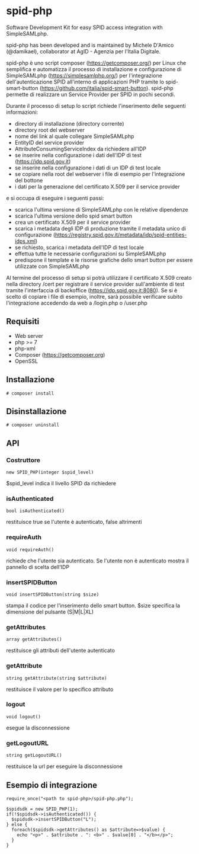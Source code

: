 # spid-php
Software Development Kit for easy SPID access integration with SimpleSAMLphp.

spid-php has been developed and is maintained by Michele D'Amico (@damikael), collaborator at AgID - Agenzia per l'Italia Digitale.

spid-php è uno script composer (https://getcomposer.org/) per Linux che semplifica e automatizza il processo di installazione e configurazione di SimpleSAMLphp (https://simplesamlphp.org/) per l'integrazione dell'autenticazione SPID all'interno di applicazioni PHP tramite lo spid-smart-button (https://github.com/italia/spid-smart-button). spid-php permette di realizzare un Service Provider per SPID in pochi secondi.

Durante il processo di setup lo script richiede l'inserimento delle seguenti informazioni:
* directory di installazione (directory corrente)
* directory root del webserver
* nome del link al quale collegare SimpleSAMLphp
* EntityID del service provider
* AttributeConsumingServiceIndex da richiedere all'IDP
* se inserire nella configurazione i dati dell'IDP di test (https://idp.spid.gov.it)
* se inserire nella configurazione i dati di un IDP di test locale
* se copiare nella root del webserver i file di esempio per l'integrazione del bottone
* i dati per la generazione del certificato X.509 per il service provider

e si occupa di eseguire i seguenti passi:
* scarica l'ultima versione di SimpleSAMLphp con le relative dipendenze
* scarica l'ultima versione dello spid smart button
* crea un certificato X.509 per il service provider
* scarica i metadata degli IDP di produzione tramite il metadata unico di configurazione (https://registry.spid.gov.it/metadata/idp/spid-entities-idps.xml)
* se richiesto, scarica i metadata dell'IDP di test locale
* effettua tutte le necessarie configurazioni su SimpleSAMLphp
* predispone il template e le risorse grafiche dello smart button per essere utilizzate con SimpleSAMLphp

Al termine del processo di setup si potrà utilizzare il certificato X.509 creato nella directory /cert per registrare il service provider sull'ambiente di test tramite l'interfaccia di backoffice (https://idp.spid.gov.it:8080).
Se si è scelto di copiare i file di esempio, inoltre, sarà possibile verificare subito l'integrazione accedendo da web a /login.php o /user.php

## Requisiti
* Web server
* php >= 7
* php-xml
* Composer (https://getcomposer.org)
* OpenSSL 

## Installazione
```
# composer install
```

## Disinstallazione
```
# composer uninstall
```

## API
### Costruttore
```
new SPID_PHP(integer $spid_level)
```
$spid_level indica il livello SPID da richiedere

### isAuthenticated
```
bool isAuthenticated()
```
restituisce true se l'utente è autenticato, false altrimenti

### requireAuth
```
void requireAuth()
```
richiede che l'utente sia autenticato. Se l'utente non è autenticato mostra il pannello di scelta dell'IDP

### insertSPIDButton
```
void insertSPIDButton(string $size)
```
stampa il codice per l'inserimento dello smart button. $size specifica la dimensione del pulsante (S|M|L|XL)

### getAttributes
```
array getAttributes()
```
restituisce gli attributi dell'utente autenticato

### getAttribute
```
string getAttribute(string $attribute)
```
restituisce il valore per lo specifico attributo 

### logout
```
void logout()
```
esegue la disconnessione

### getLogoutURL
```
string getLogoutURL()
```
restituisce la url per eseguire la disconnessione


## Esempio di integrazione
```
require_once("<path to spid-php>/spid-php.php");
    
$spidsdk = new SPID_PHP(1);
if(!$spidsdk->isAuthenticated()) {
  $spidsdk->insertSPIDButton("L");
} else {
  foreach($spidsdk->getAttributes() as $attribute=>$value) {
    echo "<p>" . $attribute . ": <b>" . $value[0] . "</b></p>";
  }
}
```

